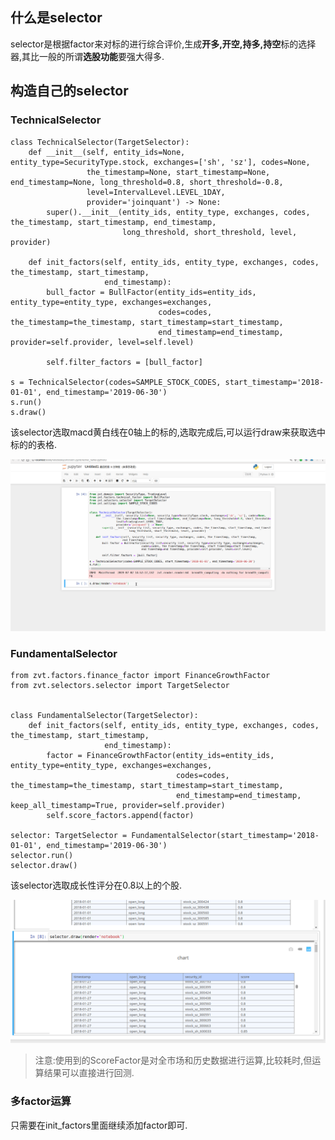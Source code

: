 ## 什么是selector

selector是根据factor来对标的进行综合评价,生成**开多,开空,持多,持空**标的选择器,其比一般的所谓**选股功能**要强大得多.

## 构造自己的selector

### TechnicalSelector

```
class TechnicalSelector(TargetSelector):
    def __init__(self, entity_ids=None, entity_type=SecurityType.stock, exchanges=['sh', 'sz'], codes=None,
                 the_timestamp=None, start_timestamp=None, end_timestamp=None, long_threshold=0.8, short_threshold=-0.8,
                 level=IntervalLevel.LEVEL_1DAY,
                 provider='joinquant') -> None:
        super().__init__(entity_ids, entity_type, exchanges, codes, the_timestamp, start_timestamp, end_timestamp,
                         long_threshold, short_threshold, level, provider)

    def init_factors(self, entity_ids, entity_type, exchanges, codes, the_timestamp, start_timestamp,
                     end_timestamp):
        bull_factor = BullFactor(entity_ids=entity_ids, entity_type=entity_type, exchanges=exchanges,
                                 codes=codes, the_timestamp=the_timestamp, start_timestamp=start_timestamp,
                                 end_timestamp=end_timestamp, provider=self.provider, level=self.level)

        self.filter_factors = [bull_factor]

s = TechnicalSelector(codes=SAMPLE_STOCK_CODES, start_timestamp='2018-01-01', end_timestamp='2019-06-30')
s.run()
s.draw()
```

该selector选取macd黄白线在0轴上的标的,选取完成后,可以运行draw来获取选中标的的表格.

<p align="center"><img src='./imgs/technical-selector-in-notebook.gif'/></p>


### FundamentalSelector
```
from zvt.factors.finance_factor import FinanceGrowthFactor
from zvt.selectors.selector import TargetSelector


class FundamentalSelector(TargetSelector):
    def init_factors(self, entity_ids, entity_type, exchanges, codes, the_timestamp, start_timestamp,
                     end_timestamp):
        factor = FinanceGrowthFactor(entity_ids=entity_ids, entity_type=entity_type, exchanges=exchanges,
                                     codes=codes, the_timestamp=the_timestamp, start_timestamp=start_timestamp,
                                     end_timestamp=end_timestamp, keep_all_timestamp=True, provider=self.provider)
        self.score_factors.append(factor)

selector: TargetSelector = FundamentalSelector(start_timestamp='2018-01-01', end_timestamp='2019-06-30')
selector.run()
selector.draw()
```

该selector选取成长性评分在0.8以上的个股.

<p align="center"><img src='./imgs/fundamental-selector-in-notebook.png'/></p>

> 注意:使用到的ScoreFactor是对全市场和历史数据进行运算,比较耗时,但运算结果可以直接进行回测.

### 多factor运算

只需要在init_factors里面继续添加factor即可.